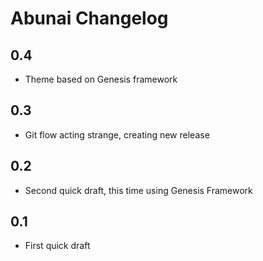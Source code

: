 # Abunai Changelog

## 0.4
- Theme based on Genesis framework

## 0.3
- Git flow acting strange, creating new release

## 0.2
- Second quick draft, this time using Genesis Framework

## 0.1
- First quick draft
